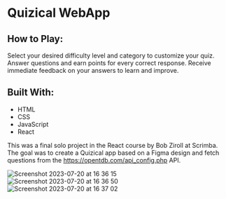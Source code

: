 # Quizical WebApp


## How to Play:

Select your desired difficulty level and category to customize your quiz.
Answer questions and earn points for every correct response.
Receive immediate feedback on your answers to learn and improve.

## Built With:

- HTML
- CSS
- JavaScript
- React

This was a final solo project in the React course by Bob Ziroll at Scrimba. The goal was to create a Quizical app based on a Figma design and fetch questions from the https://opentdb.com/api_config.php API.

![Screenshot 2023-07-20 at 16 36 15](https://github.com/bukke101/quizzical-solo-React/assets/64977921/f01065c7-2fce-4a98-8149-0c5329887473)
![Screenshot 2023-07-20 at 16 36 50](https://github.com/bukke101/quizzical-solo-React/assets/64977921/33d1ab26-3b42-4e39-9126-39f71c5bcec4)
![Screenshot 2023-07-20 at 16 37 02](https://github.com/bukke101/quizzical-solo-React/assets/64977921/a63c12f1-8971-4d8a-adf3-0712fbd7f873)



